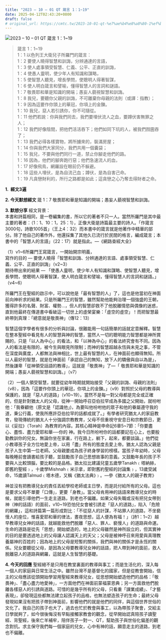 ```yaml
---
title: "2023 – 10 – 01 QT 箴言 1：1~19"
date: 2025-04-12T02:43:20+0800
draft: false
# original_url: https://cmtc.tw/2023-10-01-qt-%e7%ae%b4%e8%a8%80-1%ef%bc%9a119
---
```


![2023 – 10 – 01 QT  箴言 1：1\~19](/images/qt.jpg  "2023 – 10 – 01 QT  箴言 1：1\~19")

> 箴言 1：1\~19  
> 1：1 以色列王大衛兒子所羅門的箴言：  
> 1：2 要使人曉得智慧和訓誨，分辨通達的言語，  
> 1：3 使人處事領受智慧、仁義、公平、正直的訓誨，  
> 1：4 使愚人靈明，使少年人有知識和謀略，  
> 1：5 使智慧人聽見，增長學問，使聰明人得著智謀，  
> 1：6 使人明白箴言和譬喻，懂得智慧人的言詞和謎語。  
> 1：7 敬畏耶和華是知識的開端；愚妄人藐視智慧和訓誨。  
> 1：8 我兒，要聽你父親的訓誨，不可離棄你母親的法則（或譯：指教）；  
> 1：9 因為這要作你頭上的華冠，你項上的金鍊。  
> 1：10 我兒，惡人若引誘你，你不可隨從。  
> 1：11 他們若說：你與我們同去，我們要埋伏流人之血，要蹲伏害無罪之人；  
> 1：12 我們好像陰間，把他們活活吞下；他們如同下坑的人，被我們囫圇吞了；  
> 1：13 我們必得各樣寶物，將所擄來的，裝滿房屋；  
> 1：14 你與我們大家同分，我們共用一個囊袋；  
> 1：15 我兒，不要與他們同行一道，禁止你腳走他們的路。  
> 1：16 因為，他們的腳奔跑行惡；他們急速流人的血，  
> 1：17 好像飛鳥，網羅設在眼前仍不躲避。  
> 1：18 這些人埋伏，是為自流己血；蹲伏，是為自害己命。  
> 1：19 凡貪戀財利的，所行之路都是如此；這貪戀之心乃奪去得財者之命。

**1.  經文3遍**

**2. 今天默想經文**
箴 1：7 敬畏耶和華是知識的開端；愚妄人藐視智慧和訓誨。

**3. 默想分享**
經文背景：  
本書和詩篇相同，是一卷編集的書，所以它的著者不只一人。當然所羅門是其中最主要的著者：（1：1、10：1，25：1），正像大衛是詩篇最主要的詩人。「作箴言3000句，詩歌1005首」（王上4：32）而本書中的箴言就是他著作中精華的部分。除了他自己的著作外，他還採集了其他久已流行於民間的格言，編成箴言；本書中的「智慧人的言語」（22：17）就是指此。—《網路查經大全》

（1）v1\~6所羅門王寫箴言，一開始開宗明義，  
寫作的目的 — 要使人曉得「智慧和訓誨、分辨通達的言語、處事領受智慧、仁義、公平、正直的訓誨」（v2\~3）  
期待帶出來的結果 — 「使愚人靈明，使少年人有知識和謀略、使智慧人聽見，增長學問，使聰明人得著智謀，使人明白箴言和譬喻，懂得智慧人的言詞和謎語。」（v4\~6）

所羅門王在聖經的啟示中，可以說他是「最有智慧的人」了，這也是他當初在神面前向神祈求的結果。只是所羅門王的智慧，雖然幫助他能夠治理一個強盛的王朝，獲得許多的名聲、財富、權勢…，但人的智慧卻救不了他脫離情慾與偶像的迷惑，直到他最終在傳道書中看破這一切世上的虛榮宴樂：「虛空的虛空」！而把智慧最終帶到真理：「總意就是敬畏神」（傳12：13）

智慧這個字學者有很多的分析與討論，很難能用一句話簡單的話就定意解釋。智慧在整本聖經中看見有人的智慧與神的智慧，當然人一切的聰明能力智慧都是神所賞賜的，只是「以人為中心」的看法，和「以神為中心」的看法終究會有不同。因為人的看法是有限的，被今生與眼見所限制；而神的智慧超越永恆與未見之事，不管在深度與廣度，人都無法與神相比，世上最有智慧的人，在神面前也顯得無知。所以人最好的智慧，就是在神面前「承認自己的無知，放下人的驕傲與自以為是」，然後謙卑「從神領受話語的教導」，這就是「敬畏神」了—「 敬畏耶和華是知識的開端；愚妄人藐視智慧和訓誨。」（v7）

（2）一個人領受智慧，就要從幼年時期就開始接受「父親的訓誨、母親的法則」（v8），因為「這要作你頭上的華冠，你項上的金鍊。」（v9）對照於父母的教導與保護的，就是「惡人的道路」（v10\~19）。當然不是每一對父母都是完全或正確的，但是針對猶太人的父母，從神一開始呼召亞伯拉罕成為多國之父開始，就吩咐他：「我眷顧他（原文是「認識他」)，為要叫他吩咐他的眾子和他的眷屬遵守我的道，秉公行義，使我所應許亞伯拉罕的話都成就了。」有學者研究猶太人的家庭教育，發現傳統的猶太人十分強調宗教教育，父母不但重視守安息日和宗教節日，更以《妥拉》（Torah）為教育的內容。其核心精神是申命記6章5\~7節：「你要盡心、盡性、盡力愛耶和華──你的 神。我今日所吩咐你的話都要記在心上，也要殷勤教訓你的兒女。無論你坐在家裏，行在路上，躺下，起來，都要談論。」他們從小教導孩子全方位地愛上帝，以用「盡」所有的態度去愛上帝。猶太人認為父親是孩子人生中第一位老師。父母親要成為孩子終身學習的榜樣。當孩子年幼時，父母每晚睡前會讀書給孩子聽，並鼓勵孩子自己思想故事的意義。又鼓勵年長的孩子不要與人比較頭腦，要比較的是品格。猶太拉比建議兒童五歲學Tanakh﹙塔納赫，即舊約聖經﹚，十歲學Mishnah﹙米示拿，即對舊約聖經的討論集﹚，13歲受誡命，15歲讀Talmud﹙塔木德，又稱《猶太法典》﹚。—參《猶太人的親子教育》

神並沒有把教導兒女的責任丟給學校老師或主日學，而是託付給所有的父母。這也是要求父母不單要「口傳」，更要「身教」。當父母肯用神的話語來教導兒女的時候，就能引導他們一生走主道路，到老也不偏離。如果父母失職或沒有把兒女帶到神（神的話語）的面前，v10\~19恐怕兒女會被引誘走「惡人的道路」，陷入「危險的網羅」，這和詩篇第一篇形成對比：「不從惡人的計謀，不站罪人的道路，不坐褻慢人的座位，惟喜愛耶和華的律法，晝夜思想，這人便為有福！」（詩1：1\~2）越早教導兒女神的話語，就越能救他們脫離「惡人、罪人、褻慢人」的道路與命運。生命的道路是從先「思想」開始塑造的，地上的父母雖然是神所設立的，但其實神的目的是要透過地上的父母讓人認識天上的天父；父母是被神呼召來用愛與真理教養屬神的百姓的；因為地上的父母是短暫的關係，我們與神的關係才是永恆的關係。兒女要聽從父母，是因為父母要教導兒女神的話語，把人帶到神的面前，救人脫離惡人的道路與網羅，這就是人生智慧的基礎。

**4. 今天的回應**
聖經絕不是只用在教堂裏面的教導與事工；而是生活化的，深入每一個人的家庭與日常生活之中。雖然台灣不是基督化的國家，但是從教會開始，信主的父母應該從頭開始學習用聖經來教導兒女，從思想開始塑造他們的品格：「敬畏神」、「盡心盡力地愛神」，一方面他們在神面前蒙福蒙恩典；另一方面救他們脫離各樣惡人的引誘與道路。可惜的是幾乎所有的父母，只看重「課業成績」、「才藝表現」，卻發現這些都無法建立起孩子的品格，也無法塑造孩子的生命；最終父母發現如果沒有把孩子帶到神面前，影響他們的就是他們的同伴，與這個世界世俗的文化了。我自己的孩子也大了，過去也忙於教會與事工，以為帶孩子聚會，交給主日學就夠了，如今很後悔沒有早點接觸家教會的觀念，從早開始認真陪孩子讀聖經、背聖經，後來亡羊補牢，陪伴孩子一對一、QT，幫助孩子與世俗化偏差的觀念對抗。求主保守我們每一個家庭的兒女，心中有神的話，願意走主的道路，到老也不偏離。
